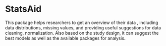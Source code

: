 # StatsAid
This package helps researchers to get an overview of their data , including data distributions, missing values, and providing useful suggestions for data cleaning, normalization. Also based on the study design, it can suggest the best models as well as the available packages for analysis. 
